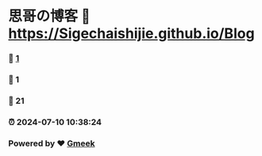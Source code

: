 # 思哥の博客 :link: https://Sigechaishijie.github.io/Blog 
### :page_facing_up: [1](https://Sigechaishijie.github.io/Blog/tag.html) 
### :speech_balloon: 1 
### :hibiscus: 21 
### :alarm_clock: 2024-07-10 10:38:24 
### Powered by :heart: [Gmeek](https://github.com/Meekdai/Gmeek)
